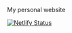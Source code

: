 My personal website

[![Netlify Status](https://api.netlify.com/api/v1/badges/287098bc-39e7-4eab-9aba-70a8616665da/deploy-status)](https://app.netlify.com/sites/tomato0/deploys)
